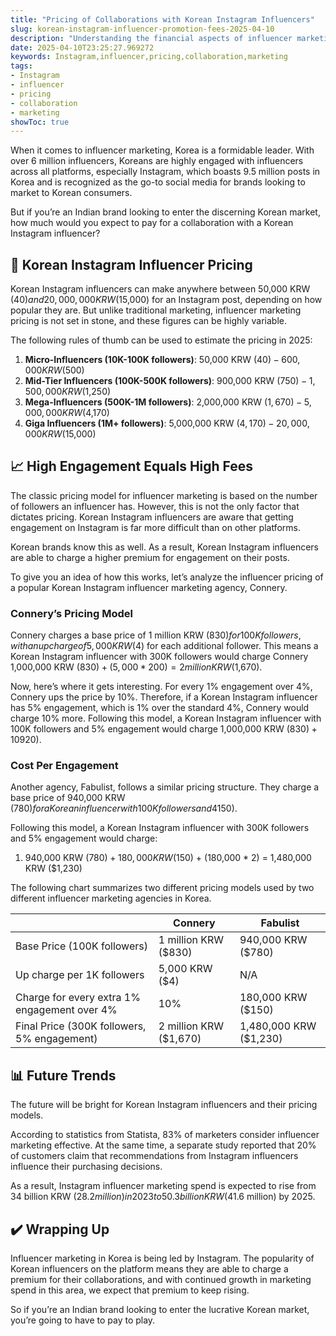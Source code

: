 ```yaml
---
title: "Pricing of Collaborations with Korean Instagram Influencers"
slug: korean-instagram-influencer-promotion-fees-2025-04-10
description: "Understanding the financial aspects of influencer marketing in Korea, especially on Instagram, is crucial for international brands looking to enter the lucrative South Korean market."
date: 2025-04-10T23:25:27.969272
keywords: Instagram,influencer,pricing,collaboration,marketing
tags:
- Instagram
- influencer
- pricing
- collaboration
- marketing
showToc: true
---
```


When it comes to influencer marketing, Korea is a formidable leader. With over 6 million influencers, Koreans are highly engaged with influencers across all platforms, especially Instagram, which boasts 9.5 million posts in Korea and is recognized as the go-to social media for brands looking to market to Korean consumers.
 
But if you’re an Indian brand looking to enter the discerning Korean market, how much would you expect to pay for a collaboration with a Korean Instagram influencer? 

## 💸 Korean Instagram Influencer Pricing 

Korean Instagram influencers can make anywhere between 50,000 KRW ($40) and 20,000,000 KRW ($15,000) for an Instagram post, depending on how popular they are. But unlike traditional marketing, influencer marketing pricing is not set in stone, and these figures can be highly variable.

The following rules of thumb can be used to estimate the pricing in 2025:

1. **Micro-Influencers (10K-100K followers)**: 50,000 KRW ($40) - 600,000 KRW ($500)
2. **Mid-Tier Influencers (100K-500K followers)**: 900,000 KRW ($750) - 1,500,000 KRW ($1,250)
3. **Mega-Influencers (500K-1M followers)**: 2,000,000 KRW ($1,670) - 5,000,000 KRW ($4,170)
4. **Giga Influencers (1M+ followers)**: 5,000,000 KRW ($4,170) - 20,000,000 KRW ($15,000)

## 📈 High Engagement Equals High Fees

The classic pricing model for influencer marketing is based on the number of followers an influencer has. However, this is not the only factor that dictates pricing. Korean Instagram influencers are aware that getting engagement on Instagram is far more difficult than on other platforms. 

Korean brands know this as well. As a result, Korean Instagram influencers are able to charge a higher premium for engagement on their posts. 

To give you an idea of how this works, let’s analyze the influencer pricing of a popular Korean Instagram influencer marketing agency, Connery.

### Connery’s Pricing Model 

Connery charges a base price of 1 million KRW ($830) for 100K followers, with an upcharge of 5,000 KRW ($4) for each additional follower. This means a Korean Instagram influencer with 300K followers would charge Connery 1,000,000 KRW ($830) + (5,000 * 200) = 2 million KRW ($1,670). 

Now, here’s where it gets interesting. For every 1% engagement over 4%, Connery ups the price by 10%. Therefore, if a Korean Instagram influencer has 5% engagement, which is 1% over the standard 4%, Connery would charge 10% more. Following this model, a Korean Instagram influencer with 100K followers and 5% engagement would charge 1,000,000 KRW ($830) + 10% = 1,100,000 KRW ($920). 

### Cost Per Engagement 

Another agency, Fabulist, follows a similar pricing structure. They charge a base price of 940,000 KRW ($780)  for a Korean influencer with 100K followers and 4% engagement. For every additional 1% engagement over the standard 4%, Fabulist charges 180,000 KRW ($150). 

Following this model, a Korean Instagram influencer with 300K followers and 5% engagement would charge:

1. 940,000 KRW ($780) + 180,000 KRW ($150) + (180,000 * 2) = 1,480,000 KRW ($1,230)

The following chart summarizes two different pricing models used by two different influencer marketing agencies in Korea. 

|   | Connery  | Fabulist  |
|---|---|---|
| Base Price  (100K followers) | 1 million KRW ($830) | 940,000 KRW ($780)  |
| Up charge per 1K followers   | 5,000 KRW ($4) | N/A |
| Charge for every extra 1% engagement over 4% | 10% | 180,000 KRW ($150) |
| Final Price (300K followers, 5% engagement) | 2 million KRW ($1,670) | 1,480,000 KRW ($1,230) |

## 📊 Future Trends 

The future will be bright for Korean Instagram influencers and their pricing models.

According to statistics from Statista, 83% of marketers consider influencer marketing effective. At the same time, a separate study reported that 20% of customers claim that recommendations from Instagram influencers influence their purchasing decisions.

As a result, Instagram influencer marketing spend is expected to rise from 34 billion KRW ($28.2 million) in 2023 to 50.3 billion KRW ($41.6 million) by 2025. 

## ✔️ Wrapping Up 

Influencer marketing in Korea is being led by Instagram. The popularity of Korean influencers on the platform means they are able to charge a premium for their collaborations, and with continued growth in marketing spend in this area, we expect that premium to keep rising. 

So if you’re an Indian brand looking to enter the lucrative Korean market, you’re going to have to pay to play.